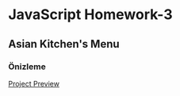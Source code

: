 # JavaScript Homework-3

## Asian Kitchen's Menu

### Önizleme

[Project Preview](https://github.com/furkannkulakci/Front-End-Patika/blob/main/04-JavaScript-category/03-homework/Asian%20Kitchen.gif)
